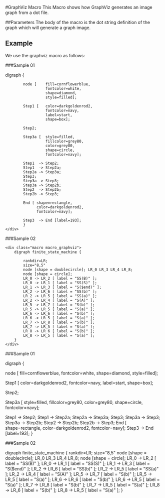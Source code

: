#GraphViz Macro
This Macro shows how GraphViz generates an image graph from a dot file.


##Parameters
The body of the macro is the dot string definition of the graph which will generate a graph image.


## Example
We use the graphviz macro as follows:


###Sample 01
    <div class="macro macro_graphviz">
        digraph {

            node [    fill=cornflowerblue,
                      fontcolor=white,
                      shape=diamond,
                      style=filled];

            Step1 [   color=darkgoldenrod2,
                      fontcolor=navy,
                      label=start,
                      shape=box];

            Step2;

            Step3a [  style=filled,
                      fillcolor=grey80,
                      color=grey80,
                      shape=circle,
                      fontcolor=navy];

            Step1  -> Step2;
            Step1  -> Step2a;
            Step2a -> Step3a;
            Step3;
            Step3a -> Step3;
            Step3a -> Step2b;
            Step2  -> Step2b;
            Step2b -> Step3;

            End [ shape=rectangle,
                  color=darkgoldenrod2,
                  fontcolor=navy];

            Step3  -> End [label=193];
            }
    </div>


###Sample 02

    <div class="macro macro_graphviz">
        digraph finite_state_machine {

            rankdir=LR;
            size="8,5"
            node [shape = doublecircle]; LR_0 LR_3 LR_4 LR_8;
            node [shape = circle];
            LR_0 -> LR_2 [ label = "SS(B)" ];
            LR_0 -> LR_1 [ label = "SS(S)" ];
            LR_1 -> LR_3 [ label = "S($end)" ];
            LR_2 -> LR_6 [ label = "SS(b)" ];
            LR_2 -> LR_5 [ label = "SS(a)" ];
            LR_2 -> LR_4 [ label = "S(A)" ];
            LR_5 -> LR_7 [ label = "S(b)" ];
            LR_5 -> LR_5 [ label = "S(a)" ];
            LR_6 -> LR_6 [ label = "S(b)" ];
            LR_6 -> LR_5 [ label = "S(a)" ];
            LR_7 -> LR_8 [ label = "S(b)" ];
            LR_7 -> LR_5 [ label = "S(a)" ];
            LR_8 -> LR_6 [ label = "S(b)" ];
            LR_8 -> LR_5 [ label = "S(a)" ];
        }
    </div>


###Sample 01

<div class="macro macro_graphviz">
digraph {

  node [    fill=cornflowerblue,
            fontcolor=white,
            shape=diamond,
            style=filled];

  Step1 [   color=darkgoldenrod2,
            fontcolor=navy,
            label=start,
            shape=box];

  Step2;

  Step3a [  style=filled,
            fillcolor=grey80,
            color=grey80,
            shape=circle,
            fontcolor=navy];

  Step1  -> Step2;
  Step1  -> Step2a;
  Step2a -> Step3a;
  Step3;
  Step3a -> Step3;
  Step3a -> Step2b;
  Step2  -> Step2b;
  Step2b -> Step3;
  End [ shape=rectangle,
        color=darkgoldenrod2,
        fontcolor=navy];
  Step3  -> End [label=193];
}
</div>


###Sample 02

<div class="macro macro_graphviz">
digraph finite_state_machine {
    rankdir=LR;
    size="8,5"
    node [shape = doublecircle]; LR_0 LR_3 LR_4 LR_8;
    node [shape = circle];
    LR_0 -> LR_2 [ label = "SS(B)" ];
    LR_0 -> LR_1 [ label = "SS(S)" ];
    LR_1 -> LR_3 [ label = "S($end)" ];
    LR_2 -> LR_6 [ label = "SS(b)" ];
    LR_2 -> LR_5 [ label = "SS(a)" ];
    LR_2 -> LR_4 [ label = "S(A)" ];
    LR_5 -> LR_7 [ label = "S(b)" ];
    LR_5 -> LR_5 [ label = "S(a)" ];
    LR_6 -> LR_6 [ label = "S(b)" ];
    LR_6 -> LR_5 [ label = "S(a)" ];
    LR_7 -> LR_8 [ label = "S(b)" ];
    LR_7 -> LR_5 [ label = "S(a)" ];
    LR_8 -> LR_6 [ label = "S(b)" ];
    LR_8 -> LR_5 [ label = "S(a)" ];
}
</div>
